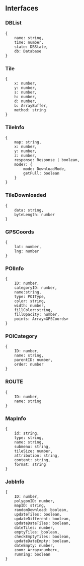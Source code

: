 
## Interfaces

### DBList 
```
{
    name: string,
    time: number,
    state: DBState,
    db: Database
}
```

### Tile 
```
{
    x: number,
    y: number,
    s: number,
    h: number,
    d: number,
    b: ArrayBuffer,
    method: string
}
```

### TileInfo 
```
{
    map: string,
    x: number,
    y: number,
    z: number,
    response: Response | boolean,
    mode?: {
        mode: DownloadMode,
        getFull: boolean
    }
}
```

### TileDownloaded 
```
{
    data: string,
    byteLength: number
}
```

### GPSCoords 
```
{
    lat: number,
    lng: number
}
```

### POIInfo 
```
{
    ID: number,
    categoryID: number,
    name:string,
    type: POIType,
    color: string,
    width: number,
    fillColor:string, 
    fillOpacity: number,
    points: Array<GPSCoords>
}
```

### POICategory 
```
{
    ID: number,
    name: string,
    parentID: number,
    order: number
}
```

### ROUTE 
```
{
    ID: number,
    name: string
}
```

### MapInfo 
```
{
    id: string,
    type: string,
    name: string,
    submenu: string,
    tileSize: number,
    attribution: string,
    content: string,
    format: string
}
```
### JobInfo 
```
{
    ID: number,
    polygonID: number,
    mapID: string,
    randomDownload: boolean,
    updateTiles: boolean,
    updateDifferent: boolean,
    updateDateTiles: boolean,
    dateTiles: number,
    emptyTiles: boolean,
    checkEmptyTiles: boolean,
    updateDateEmpty: boolean,
    dateEmpty: number,
    zoom: Array<number>,
    running: boolean
}
```